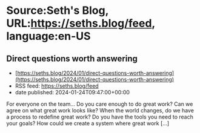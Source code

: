 # Source:Seth's Blog, URL:https://seths.blog/feed, language:en-US

## Direct questions worth answering
 - [https://seths.blog/2024/01/direct-questions-worth-answering](https://seths.blog/2024/01/direct-questions-worth-answering)
 - RSS feed: https://seths.blog/feed
 - date published: 2024-01-24T09:47:00+00:00

For everyone on the team&#8230; Do you care enough to do great work? Can we agree on what great work looks like? When the world changes, do we have a process to redefine great work? Do you have the tools you need to reach your goals? How could we create a system where great work [&#8230;]

